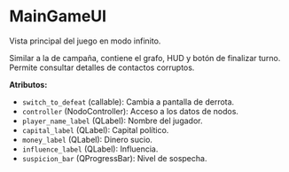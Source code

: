 # MainGameUI

Vista principal del juego en modo infinito.

Similar a la de campaña, contiene el grafo, HUD y botón de finalizar turno.
Permite consultar detalles de contactos corruptos.

**Atributos:**

-   `switch_to_defeat` (callable): Cambia a pantalla de derrota.
-   `controller` (NodoController): Acceso a los datos de nodos.
-   `player_name_label` (QLabel): Nombre del jugador.
-   `capital_label` (QLabel): Capital político.
-   `money_label` (QLabel): Dinero sucio.
-   `influence_label` (QLabel): Influencia.
-   `suspicion_bar` (QProgressBar): Nivel de sospecha.
